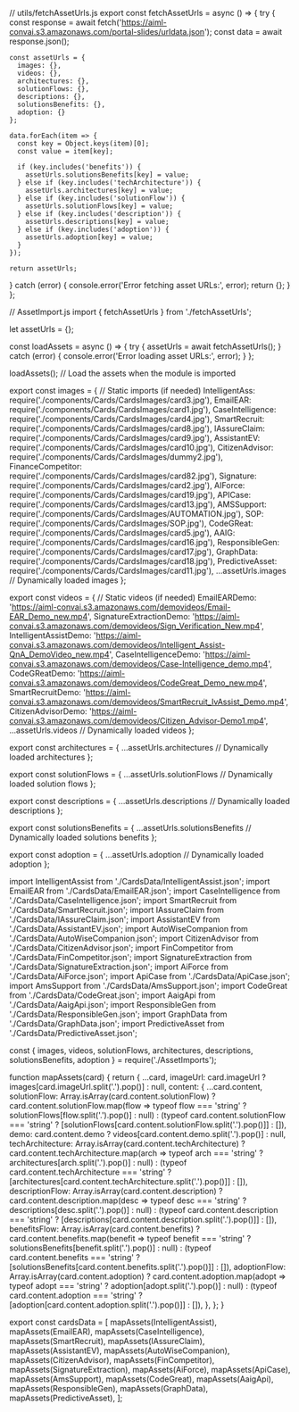 // utils/fetchAssetUrls.js
export const fetchAssetUrls = async () => {
  try {
    const response = await fetch('https://aiml-convai.s3.amazonaws.com/portal-slides/urldata.json');
    const data = await response.json();

    const assetUrls = {
      images: {},
      videos: {},
      architectures: {},
      solutionFlows: {},
      descriptions: {},
      solutionsBenefits: {},
      adoption: {}
    };

    data.forEach(item => {
      const key = Object.keys(item)[0];
      const value = item[key];

      if (key.includes('benefits')) {
        assetUrls.solutionsBenefits[key] = value;
      } else if (key.includes('techArchitecture')) {
        assetUrls.architectures[key] = value;
      } else if (key.includes('solutionFlow')) {
        assetUrls.solutionFlows[key] = value;
      } else if (key.includes('description')) {
        assetUrls.descriptions[key] = value;
      } else if (key.includes('adoption')) {
        assetUrls.adoption[key] = value;
      }
    });

    return assetUrls;
  } catch (error) {
    console.error('Error fetching asset URLs:', error);
    return {};
  }
};


// AssetImport.js
import { fetchAssetUrls } from './fetchAssetUrls';

let assetUrls = {};

const loadAssets = async () => {
  try {
    assetUrls = await fetchAssetUrls();
  } catch (error) {
    console.error('Error loading asset URLs:', error);
  }
};

loadAssets(); // Load the assets when the module is imported

export const images = {
  // Static imports (if needed)
  IntelligentAss: require('./components/Cards/CardsImages/card3.jpg'),
  EmailEAR: require('./components/Cards/CardsImages/card1.jpg'),
  CaseIntelligence: require('./components/Cards/CardsImages/card4.jpg'),
  SmartRecruit: require('./components/Cards/CardsImages/card8.jpg'),
  IAssureClaim: require('./components/Cards/CardsImages/card9.jpg'),
  AssistantEV: require('./components/Cards/CardsImages/card10.jpg'),
  CitizenAdvisor: require('./components/Cards/CardsImages/dummy2.jpg'),
  FinanceCompetitor: require('./components/Cards/CardsImages/card82.jpg'),
  Signature: require('./components/Cards/CardsImages/card2.jpg'),
  AIForce: require('./components/Cards/CardsImages/card19.jpg'),
  APICase: require('./components/Cards/CardsImages/card13.jpg'),
  AMSSupport: require('./components/Cards/CardsImages/AUTOMATION.jpg'),
  SOP: require('./components/Cards/CardsImages/SOP.jpg'),
  CodeGReat: require('./components/Cards/CardsImages/card5.jpg'),
  AAIG: require('./components/Cards/CardsImages/card16.jpg'),
  ResponsibleGen: require('./components/Cards/CardsImages/card17.jpg'),
  GraphData: require('./components/Cards/CardsImages/card18.jpg'),
  PredictiveAsset: require('./components/Cards/CardsImages/card11.jpg'),
  ...assetUrls.images // Dynamically loaded images
};

export const videos = {
  // Static videos (if needed)
  EmailEARDemo: 'https://aiml-convai.s3.amazonaws.com/demovideos/Email-EAR_Demo_new.mp4',
  SignatureExtractionDemo: 'https://aiml-convai.s3.amazonaws.com/demovideos/Sign_Verification_New.mp4',
  IntelligentAssistDemo: 'https://aiml-convai.s3.amazonaws.com/demovideos/Intelligent_Assist-QnA_DemoVideo_new.mp4',
  CaseIntelligenceDemo: 'https://aiml-convai.s3.amazonaws.com/demovideos/Case-Intelligence_demo.mp4',
  CodeGReatDemo: 'https://aiml-convai.s3.amazonaws.com/demovideos/CodeGreat_Demo_new.mp4',
  SmartRecruitDemo: 'https://aiml-convai.s3.amazonaws.com/demovideos/SmartRecruit_IvAssist_Demo.mp4',
  CitizenAdvisorDemo: 'https://aiml-convai.s3.amazonaws.com/demovideos/Citizen_Advisor-Demo1.mp4',
  ...assetUrls.videos // Dynamically loaded videos
};

export const architectures = {
  ...assetUrls.architectures // Dynamically loaded architectures
};

export const solutionFlows = {
  ...assetUrls.solutionFlows // Dynamically loaded solution flows
};

export const descriptions = {
  ...assetUrls.descriptions // Dynamically loaded descriptions
};

export const solutionsBenefits = {
  ...assetUrls.solutionsBenefits // Dynamically loaded solutions benefits
};

export const adoption = {
  ...assetUrls.adoption // Dynamically loaded adoption
};




import IntelligentAssist from './CardsData/IntelligentAssist.json';
import EmailEAR from './CardsData/EmailEAR.json';
import CaseIntelligence from './CardsData/CaseIntelligence.json';
import SmartRecruit from './CardsData/SmartRecruit.json';
import IAssureClaim from './CardsData/IAssureClaim.json';
import AssistantEV from './CardsData/AssistantEV.json';
import AutoWiseCompanion from './CardsData/AutoWiseCompanion.json';
import CitizenAdvisor from './CardsData/CitizenAdvisor.json';
import FinCompetitor from './CardsData/FinCompetitor.json';
import SignatureExtraction from './CardsData/SignatureExtraction.json';
import AiForce from './CardsData/AiForce.json';
import ApiCase from './CardsData/ApiCase.json';
import AmsSupport from './CardsData/AmsSupport.json';
import CodeGreat from './CardsData/CodeGreat.json';
import AaigApi from './CardsData/AaigApi.json';
import ResponsibleGen from './CardsData/ResponsibleGen.json';
import GraphData from './CardsData/GraphData.json';
import PredictiveAsset from './CardsData/PredictiveAsset.json';


const { images, videos, solutionFlows, architectures, descriptions, solutionsBenefits, adoption } = require('./AssetImports');

function mapAssets(card) {
  return {
    ...card,
    imageUrl: card.imageUrl ? images[card.imageUrl.split('.').pop()] : null,
    content: {
      ...card.content,
      solutionFlow: Array.isArray(card.content.solutionFlow)
        ? card.content.solutionFlow.map(flow => typeof flow === 'string' ? solutionFlows[flow.split('.').pop()] : null)
        : (typeof card.content.solutionFlow === 'string' ? [solutionFlows[card.content.solutionFlow.split('.').pop()]] : []),
      demo: card.content.demo ? videos[card.content.demo.split('.').pop()] : null,
      techArchitecture: Array.isArray(card.content.techArchitecture)
        ? card.content.techArchitecture.map(arch => typeof arch === 'string' ? architectures[arch.split('.').pop()] : null)
        : (typeof card.content.techArchitecture === 'string' ? [architectures[card.content.techArchitecture.split('.').pop()]] : []),
      descriptionFlow: Array.isArray(card.content.description)
        ? card.content.description.map(desc => typeof desc === 'string' ? descriptions[desc.split('.').pop()] : null)
        : (typeof card.content.description === 'string' ? [descriptions[card.content.description.split('.').pop()]] : []),
      benefitsFlow: Array.isArray(card.content.benefits)
        ? card.content.benefits.map(benefit => typeof benefit === 'string' ? solutionsBenefits[benefit.split('.').pop()] : null)
        : (typeof card.content.benefits === 'string' ? [solutionsBenefits[card.content.benefits.split('.').pop()]] : []),
      adoptionFlow: Array.isArray(card.content.adoption)
        ? card.content.adoption.map(adopt => typeof adopt === 'string' ? adoption[adopt.split('.').pop()] : null)
        : (typeof card.content.adoption === 'string' ? [adoption[card.content.adoption.split('.').pop()]] : []),
    },
  };
}

export const cardsData = [
  mapAssets(IntelligentAssist),
  mapAssets(EmailEAR),
  mapAssets(CaseIntelligence),
  mapAssets(SmartRecruit),
  mapAssets(IAssureClaim),
  mapAssets(AssistantEV),
  mapAssets(AutoWiseCompanion),
  mapAssets(CitizenAdvisor),
  mapAssets(FinCompetitor),
  mapAssets(SignatureExtraction),
  mapAssets(AiForce),
  mapAssets(ApiCase),
  mapAssets(AmsSupport),
  mapAssets(CodeGreat),
  mapAssets(AaigApi),
  mapAssets(ResponsibleGen),
  mapAssets(GraphData),
  mapAssets(PredictiveAsset),
];
